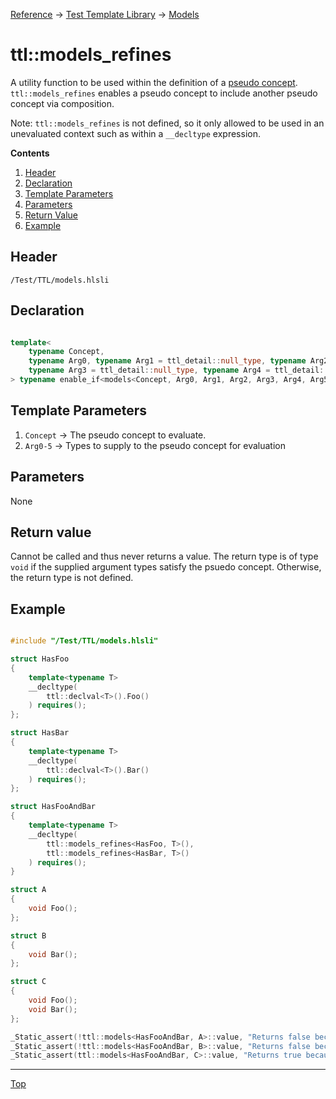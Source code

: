 [Reference](../../ShaderTestFramework.md) -> [Test Template Library](../TTL.md) -> [Models](./ModelsHeader.md)

# ttl::models_refines

A utility function to be used within the definition of a [pseudo concept](./PseudoConcepts.md). `ttl::models_refines` enables a pseudo concept to include another pseudo concept via composition.

Note: `ttl::models_refines` is not defined, so it only allowed to be used in an unevaluated context such as within a `__decltype` expression.

**Contents**
1. [Header](#header)
2. [Declaration](#declaration)
3. [Template Parameters](#template-parameters)
4. [Parameters](#parameters)
5. [Return Value](#return-value)
6. [Example](#example)

## Header

`/Test/TTL/models.hlsli`

## Declaration

```c++

template<
    typename Concept, 
    typename Arg0, typename Arg1 = ttl_detail::null_type, typename Arg2 = ttl_detail::null_type,
    typename Arg3 = ttl_detail::null_type, typename Arg4 = ttl_detail::null_type, typename Arg5 = ttl_detail::null_type
> typename enable_if<models<Concept, Arg0, Arg1, Arg2, Arg3, Arg4, Arg5>::value>::type models_refines();

```

## Template Parameters

1. `Concept` -> The pseudo concept to evaluate.
2. `Arg0-5` -> Types to supply to the pseudo concept for evaluation

## Parameters

None

## Return value

Cannot be called and thus never returns a value. The return type is of type `void` if the supplied argument types satisfy the psuedo concept. Otherwise, the return type is not defined.


## Example

```c++

#include "/Test/TTL/models.hlsli"

struct HasFoo
{
    template<typename T>
    __decltype(
        ttl::declval<T>().Foo()
    ) requires();
};

struct HasBar
{
    template<typename T>
    __decltype(
        ttl::declval<T>().Bar()
    ) requires();
};

struct HasFooAndBar
{
    template<typename T>
    __decltype(
        ttl::models_refines<HasFoo, T>(),
        ttl::models_refines<HasBar, T>()
    ) requires();
}

struct A
{
    void Foo();
};

struct B
{
    void Bar();
};

struct C
{
    void Foo();
    void Bar();
};

_Static_assert(!ttl::models<HasFooAndBar, A>::value, "Returns false because A only has Foo");
_Static_assert(!ttl::models<HasFooAndBar, B>::value, "Returns false because B only has Bar");
_Static_assert(ttl::models<HasFooAndBar, C>::value, "Returns true because C models both HasFoo and HasBar");

```
---

[Top](#ttlmodels_refines)